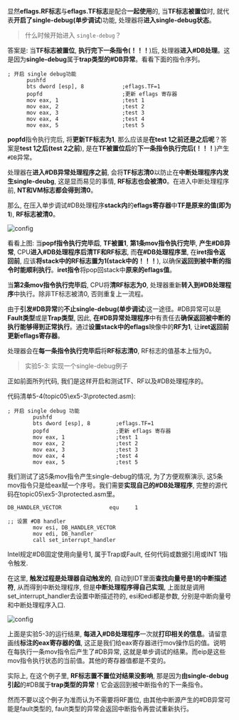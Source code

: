
<!-- @import "[TOC]" {cmd="toc" depthFrom=1 depthTo=6 orderedList=false} -->

<!-- code_chunk_output -->



<!-- /code_chunk_output -->

显然**eflags.RF标志**与**eflags.TF标志**是配合**一起使用**的, 当**TF标志被置位**时, 就代表**开启了single\-debug(单步调试**)功能, 处理器将**进入single\-debug状态**。

>什么时候开始进入 `single-debug`？

答案是: 当**TF标志被置位**, **执行完下一条指令(！！！**)后, 处理器**进入\#DB处理**。这是因为**single\-debug**属于**trap类型的\#DB异常**。看看下面的指令序列。

```assembly
; 开启 single debug功能
      pushfd
      bts dword [esp], 8            ;eflags.TF=1
      popfd                         ;更新 eflags 寄存器
      mov eax, 1                    ;test 1
      mov eax, 2                    ;test 2
      mov eax, 3                    ;test 3
      mov eax, 4                    ;test 4
      mov eax, 5                    ;test 5
```

**popfd**指令执行完后, 将**更新TF标志为1**, 那么应该是**在test 1之前还是之后呢**？答案是**test 1之后(test 2之前**), 是在**TF被置位后**的**下一条指令执行完后(！！！**)产生`#DB`异常。

处理器在**进入\#DB异常处理程序之前**, 会将**TF标志清0**以防止在**中断处理程序内发生single\-deubg**, 这是显而易见的事情, **RF标志也会被清0**。在进入中断处理程序前, **NT和VM标志都会得到清0**。

那么, 在压入单步调试\#DB处理程序**stack内**的**eflags寄存器**中**TF是原来的值(即为1**), **RF标志被清0**。

![config](./images/11.png)

看看上图: 当**popf指令执行完毕后**, **TF被置1**, **第1条mov指令执行完毕**, **产生\#DB异常**, CPU**进入\#DB处理程序后清TF和RF标志**, 而**在\#DB处理程序里**, 在**iret指令返回前**, 应该**将stack中的RF标志置为1(stack中的！！！**), 以确保**返回到被中断的指令时能顺利执行**。**iret指令**将pop回stack中**原来的eflags值**。

当**第2条mov指令执行完毕后**, CPU将**清RF标志为0**, 处理器重新**转入到\#DB处理程序**中执行。除非TF标志被清0, 否则重复上一流程。

由于**引发\#DB异常**的**不止single\-debug(单步调试**)这一途径。\#DB异常可以是**Fault类型**或是**Trap类型**, 因此, **在\#DB异常处理程序**中有责任去**确保返回被中断的执行能够得到正常执行**。通过**设置stack中的eflags**映像中的**RF为1**, 让**iret返回前更新eflags寄存器**。

处理器会在**每一条指令执行完毕后**将**RF标志清0**, RF标志的值基本上恒为0。

>实验5-3: 实现一个single\-debug例子

正如前面所列代码, 我们是这样开启和测试TF、RF以及\#DB处理程序的。

代码清单5-4(topic05\ex5-3\protected.asm): 

```assembly
; 开启 single debug 功能
        pushfd
        bts dword [esp], 8        ;eflags.TF=1
        popfd                     ;更新 eflags 寄存器
        mov eax, 1                ;test 1
        mov eax, 2                ;test 2
        mov eax, 3                ;test 3
        mov eax, 4                ;test 4
        mov eax, 5                ;test 5
```

我们测试了这5条mov指令产生single\-debug的情况, 为了方便观察演示, 这5条mov指令只是给eax赋一个序号。我们需要**实现自己的\#DB处理程序**, 完整的源代码在topic05\ex5-3\protected.asm里。

```assembly
DB_HANDLER_VECTOR               equ     1

;; 设置 #DB handler
        mov esi, DB_HANDLER_VECTOR
        mov edi, DB_handler
        call set_interrupt_handler
```

Intel规定\#DB固定使用向量号1, 属于Trap或Fault, 任何代码或数据引用或INT 1指令触发.

在这里, **触发过程是处理器自动触发的**, 自动到IDT里面**查找向量号是1的中断描述符**, 从而得到中断处理程序, 但是**中断处理程序得自己实现**, 上面就是调用set\_interrupt\_handler去设置中断描述符的, esi和edi都是参数, 分别是中断向量号和中断处理程序入口.

![config](./images/12.png)

上面是实验5-3的运行结果, **每进入\#DB处理程序**一次就**打印相关的信息**。请留意画线**标注的eax寄存器的值**, 这正是我们给eax寄存器进行mov操作后的值。说明在每执行一条mov指令后产生了\#DB异常, 这就是单步调试的结果。而eip是这些mov指令执行状态的当前值。其他的寄存器值都是不变的。

实际上, 在这个例子里, **RF标志置不置位对结果没影响**, 那是因为**由single\-debug引起**的\#DB属于**trap类型的异常**！它会返回到被中断指令的下一条指令。

然而不要以这个例子为准而认为不需要将RF置位, 由其他中断源产生的\#DB异常可能是fault类型的, fault类型的异常会返回中断指令再尝试重新执行。